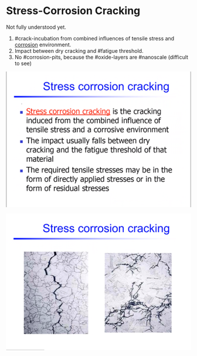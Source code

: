 # Stress-Corrosion Cracking

Not fully understood yet.
1. #crack-incubation from combined influences of tensile stress and [corrosion](../engr-839-001-mechanical-metallurgy/corrosion.md) environment.
2. Impact between dry cracking and #fatigue threshold.
3. No #corrosion-pits, because the #oxide-layers are #nanoscale (difficult to see)

![](../../../attachments/engr-743-001-damage-and-fracture/./stress_corrosion_cracking_210423_123142_EST.png)

![](../../../attachments/engr-743-001-damage-and-fracture/./stress_corrosion_cracking_SEM_210423_123320_EST.png)